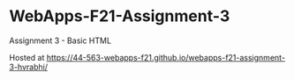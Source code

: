 # WebApps-F21-Assignment-3
Assignment 3 - Basic HTML

<P>
Hosted at <a href="https://44-563-webapps-f21.github.io/webapps-f21-assignment-3-hvrabhi/" rel="nofollow">https://44-563-webapps-f21.github.io/webapps-f21-assignment-3-hvrabhi/</a>
</p>